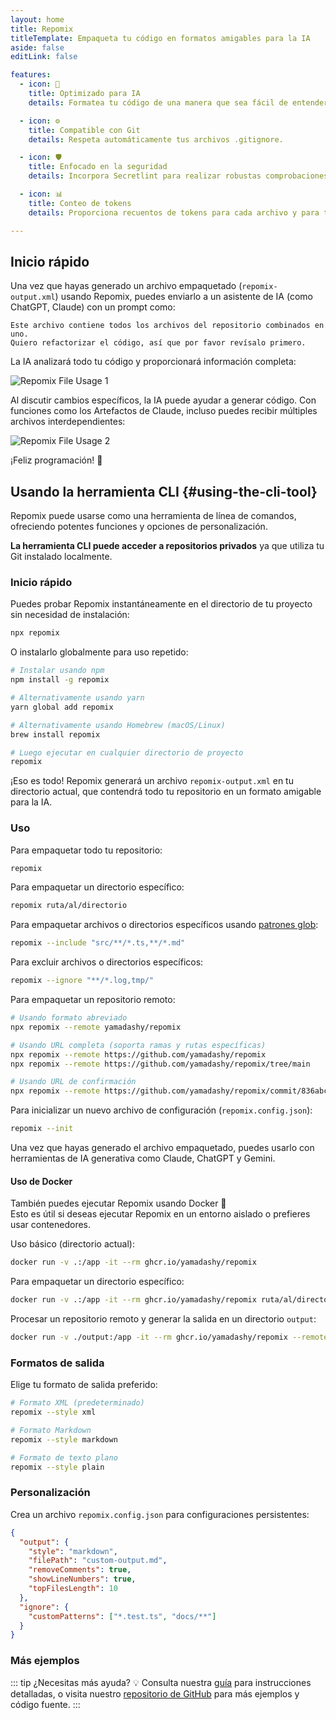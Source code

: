 ```yaml
---
layout: home
title: Repomix
titleTemplate: Empaqueta tu código en formatos amigables para la IA
aside: false
editLink: false

features:
  - icon: 🤖
    title: Optimizado para IA
    details: Formatea tu código de una manera que sea fácil de entender y procesar para la IA.

  - icon: ⚙️
    title: Compatible con Git
    details: Respeta automáticamente tus archivos .gitignore.

  - icon: 🛡️
    title: Enfocado en la seguridad
    details: Incorpora Secretlint para realizar robustas comprobaciones de seguridad que detectan y previenen la inclusión de información sensible.

  - icon: 📊
    title: Conteo de tokens
    details: Proporciona recuentos de tokens para cada archivo y para todo el repositorio, útil para los límites de contexto de los LLM.

---
```


<div class="cli-section">

## Inicio rápido

Una vez que hayas generado un archivo empaquetado (`repomix-output.xml`) usando Repomix, puedes enviarlo a un asistente de IA (como ChatGPT, Claude) con un prompt como:

```
Este archivo contiene todos los archivos del repositorio combinados en uno.
Quiero refactorizar el código, así que por favor revísalo primero.
```

La IA analizará todo tu código y proporcionará información completa:

![Repomix File Usage 1](/images/docs/repomix-file-usage-1.png)

Al discutir cambios específicos, la IA puede ayudar a generar código. Con funciones como los Artefactos de Claude, incluso puedes recibir múltiples archivos interdependientes:

![Repomix File Usage 2](/images/docs/repomix-file-usage-2.png)

¡Feliz programación! 🚀



## Usando la herramienta CLI {#using-the-cli-tool}

Repomix puede usarse como una herramienta de línea de comandos, ofreciendo potentes funciones y opciones de personalización.

**La herramienta CLI puede acceder a repositorios privados** ya que utiliza tu Git instalado localmente.

### Inicio rápido

Puedes probar Repomix instantáneamente en el directorio de tu proyecto sin necesidad de instalación:

```bash
npx repomix
```

O instalarlo globalmente para uso repetido:

```bash
# Instalar usando npm
npm install -g repomix

# Alternativamente usando yarn
yarn global add repomix

# Alternativamente usando Homebrew (macOS/Linux)
brew install repomix

# Luego ejecutar en cualquier directorio de proyecto
repomix
```

¡Eso es todo! Repomix generará un archivo `repomix-output.xml` en tu directorio actual, que contendrá todo tu repositorio en un formato amigable para la IA.



### Uso

Para empaquetar todo tu repositorio:

```bash
repomix
```

Para empaquetar un directorio específico:

```bash
repomix ruta/al/directorio
```

Para empaquetar archivos o directorios específicos usando [patrones glob](https://github.com/mrmlnc/fast-glob?tab=readme-ov-file#pattern-syntax):

```bash
repomix --include "src/**/*.ts,**/*.md"
```

Para excluir archivos o directorios específicos:

```bash
repomix --ignore "**/*.log,tmp/"
```

Para empaquetar un repositorio remoto:
```bash
# Usando formato abreviado
npx repomix --remote yamadashy/repomix

# Usando URL completa (soporta ramas y rutas específicas)
npx repomix --remote https://github.com/yamadashy/repomix
npx repomix --remote https://github.com/yamadashy/repomix/tree/main

# Usando URL de confirmación
npx repomix --remote https://github.com/yamadashy/repomix/commit/836abcd7335137228ad77feb28655d85712680f1
```

Para inicializar un nuevo archivo de configuración (`repomix.config.json`):

```bash
repomix --init
```

Una vez que hayas generado el archivo empaquetado, puedes usarlo con herramientas de IA generativa como Claude, ChatGPT y Gemini.

#### Uso de Docker

También puedes ejecutar Repomix usando Docker 🐳  
Esto es útil si deseas ejecutar Repomix en un entorno aislado o prefieres usar contenedores.

Uso básico (directorio actual):

```bash
docker run -v .:/app -it --rm ghcr.io/yamadashy/repomix
```

Para empaquetar un directorio específico:
```bash
docker run -v .:/app -it --rm ghcr.io/yamadashy/repomix ruta/al/directorio
```

Procesar un repositorio remoto y generar la salida en un directorio `output`:

```bash
docker run -v ./output:/app -it --rm ghcr.io/yamadashy/repomix --remote https://github.com/yamadashy/repomix
```

### Formatos de salida

Elige tu formato de salida preferido:

```bash
# Formato XML (predeterminado)
repomix --style xml

# Formato Markdown
repomix --style markdown

# Formato de texto plano
repomix --style plain
```

### Personalización

Crea un archivo `repomix.config.json` para configuraciones persistentes:

```json
{
  "output": {
    "style": "markdown",
    "filePath": "custom-output.md",
    "removeComments": true,
    "showLineNumbers": true,
    "topFilesLength": 10
  },
  "ignore": {
    "customPatterns": ["*.test.ts", "docs/**"]
  }
}
```

### Más ejemplos
::: tip ¿Necesitas más ayuda? 💡
Consulta nuestra [guía](./guide/) para instrucciones detalladas, o visita nuestro [repositorio de GitHub](https://github.com/yamadashy/repomix) para más ejemplos y código fuente.
:::

</div>
